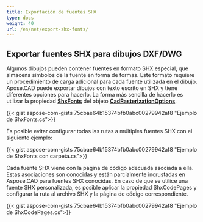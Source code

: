 ```yaml
---
title: Exportación de fuentes SHX
type: docs
weight: 40
url: /es/net/export-shx-fonts/
---
```


## **Exportar fuentes SHX para dibujos DXF/DWG**

Algunos dibujos pueden contener fuentes en formato SHX especial, que almacena símbolos de la fuente en forma de formas. Este formato requiere un procedimiento de carga adicional para cada fuente utilizada en el dibujo. Apose.CAD puede exportar dibujos con texto escrito en SHX y tiene diferentes opciones para hacerlo. La forma más sencilla de hacerlo es utilizar la propiedad 
[**ShxFonts**](https://reference.aspose.com/cad/net/aspose.cad.imageoptions/cadrasterizationoptions/shxfonts/) del objeto 
[**CadRasterizationOptions**](https://reference.aspose.com/cad/net/aspose.cad.imageoptions/cadrasterizationoptions/).
				

{{< gist aspose-com-gists 75cbae64b15374bfb0abc00279942af8 "Ejemplo de ShxFonts.cs">}}


Es posible evitar configurar todas las rutas a múltiples fuentes SHX con el siguiente ejemplo:

{{< gist aspose-com-gists 75cbae64b15374bfb0abc00279942af8 "Ejemplo de ShxFonts con carpeta.cs">}}
	
Cada fuente SHX viene con la página de código adecuada asociada a ella. Estas asociaciones son conocidas y están parcialmente incrustadas en Aspose.CAD para fuentes SHX conocidas.
En caso de que se utilice una fuente SHX personalizada, es posible aplicar la propiedad ShxCodePages y configurar la ruta al archivo SHX y la página de código correspondiente. 
	
{{< gist aspose-com-gists 75cbae64b15374bfb0abc00279942af8 "Ejemplo de ShxCodePages.cs">}}
